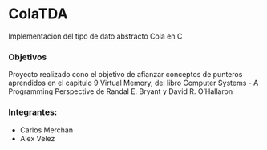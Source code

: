 # ColaTDA

Implementacion del tipo de dato abstracto Cola en C

### Objetivos
Proyecto realizado cono el objetivo de afianzar conceptos de punteros aprendidos en el capitulo 9 Virtual Memory, del libro Computer Systems - A Programming Perspective de Randal E. Bryant y David R. O’Hallaron

### Integrantes:
* Carlos Merchan
* Alex Velez

